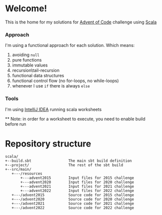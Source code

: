 # Welcome!

This is the home for my solutions for [Advent of Code](https://adventofcode.com) challenge
using [Scala](https://www.scala-lang.org)

### Approach

I'm using a functional approach for each solution. Which means:

1. avoiding `null`
1. pure functions
1. immutable values
1. recursion\tail-recursion
1. functional data structures
1. functional control flow (no for-loops, no while-loops)
1. whenever I use `if` there is always `else`

### Tools

I'm using [IntelliJ IDEA](https://www.jetbrains.com/idea/) running scala worksheets

** Note: in order for a worksheet to execute, you need to enable build before run

# Repository structure

```
scala/
+--build.sbt                 The main sbt build definition
+--project/                  The rest of the sbt build
+--src/main/                 
   +---/resources
       +---advent2015        Input files for 2015 challenge 
       +---advent2020        Input files for 2020 challenge
       +---advent2021        Input files for 2021 challenge
       +---advent2022        Input files for 2022 challenge
   +---/advent2015           Source code for 2015 challenge
   +---/advent2020           Source code for 2020 challenge    
   +---/advent2021           Source code for 2021 challenge    
   +---/advent2022           Source code for 2022 challenge    
```                    
